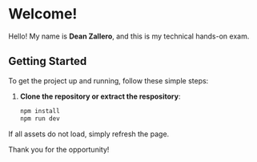 # Welcome!

Hello! My name is **Dean Zallero**, and this is my technical hands-on exam.

## Getting Started

To get the project up and running, follow these simple steps:

1. **Clone the repository or extract the respository**:
   ```bash
   npm install
   npm run dev

If all assets do not load, simply refresh the page.

Thank you for the opportunity!

